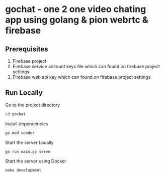 # gochat - one 2 one video chating app using golang & pion webrtc & firebase

## Prerequisites
1. Firebase project
2. Firebase service account keys file which can found on firebase project settings
3. Firebase web api key which can found on firebase project settings

## Run Locally

Go to the project directory

```bash
cd gochat
```

Install dependencies

```bash
go mod vendor
```

Start the server Locally

```bash
go run main.go serve
```

Start the server using Docker

```bash
make development
```